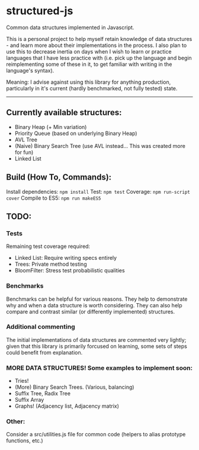 # structured-js
Common data structures implemented in Javascript.

This is a personal project to help myself retain knowledge of data structures - and learn more about their implementations in the process. I also plan to use this to decrease inertia on days when I wish to learn or practice languages that I have less practice with (i.e. pick up the language and begin reimplementing some of these in it, to get familiar with writing in the language's syntax).

Meaning: I advise against using this library for anything production, particularly in it's current (hardly benchmarked, not fully tested) state.

---

## Currently available structures:

- Binary Heap (+ Min variation)
- Priority Queue (based on underlying Binary Heap)
- AVL Tree
- (Naive) Binary Search Tree (use AVL instead... This was created more for fun)
- Linked List


## Build (How To, Commands):

Install dependencies: `npm install`
Test: `npm test`
Coverage: `npm run-script cover`
Compile to ES5: `npm run makeES5`


## TODO:

### Tests
Remaining test coverage required:

- Linked List: Require writing specs entirely
- Trees: Private method testing
- BloomFilter: Stress test probabilistic qualities

### Benchmarks
Benchmarks can be helpful for various reasons.
They help to demonstrate why and when a data structure is worth considering.
They can also help compare and contrast similar (or differently implemented) structures.

### Additional commenting
The initial implementations of data structures are commented very lightly; given that this library is primarily forcused on learning, some sets of steps could benefit from explanation.

### MORE DATA STRUCTURES! Some examples to implement soon:
* Tries!
* (More) Binary Search Trees. (Various, balancing)
* Suffix Tree, Radix Tree
* Suffix Array
* Graphs! (Adjacency list, Adjacency matrix)

### Other:
Consider a src/utilities.js file for common code (helpers to alias prototype functions, etc.)